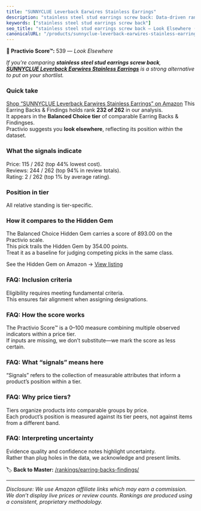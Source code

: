 ```yaml
---
title: "SUNNYCLUE Leverback Earwires Stainless Earrings"
description: "stainless steel stud earrings screw back: Data-driven ranking using the Practivio Score™. Positioned by quality, value, demand, findability, momentum."
keywords: ["stainless steel stud earrings screw back"]
seo_title: "stainless steel stud earrings screw back — Look Elsewhere (2025)"
canonicalURL: "/products/sunnyclue-leverback-earwires-stainless-earrings-B0CXPZX1KZ/"
---
```


**🚫 Practivio Score™:** 539 — _Look Elsewhere_


*If you're comparing **stainless steel stud earrings screw back**, **[SUNNYCLUE Leverback Earwires Stainless Earrings](https://www.amazon.com/dp/B0CXPZX1KZ?tag=practivio-20)** is a strong alternative to put on your shortlist.*
### Quick take
[Shop “SUNNYCLUE Leverback Earwires Stainless Earrings” on Amazon](https://www.amazon.com/dp/B0CXPZX1KZ?tag=practivio-20)
This Earring Backs & Findings holds rank **232 of 262** in our analysis.  
It appears in the **Balanced Choice tier** of comparable Earring Backs & Findingses.  
Practivio suggests you **look elsewhere**, reflecting its position within the dataset.

### What the signals indicate
Price: 115 / 262 (top 44% lowest cost).  
Reviews: 244 / 262 (top 94% in review totals).  
Rating: 2 / 262 (top 1% by average rating).  

### Position in tier
All relative standing is tier-specific.

### How it compares to the Hidden Gem
The Balanced Choice Hidden Gem carries a score of 893.00 on the Practivio scale.  
This pick trails the Hidden Gem by 354.00 points.  
Treat it as a baseline for judging competing picks in the same class.  

See the Hidden Gem on Amazon → [View listing](https://www.amazon.com/dp/B083428HLR?tag=practivio-20)

### FAQ: Inclusion criteria
Eligibility requires meeting fundamental criteria.  
This ensures fair alignment when assigning designations.

### FAQ: How the score works
The Practivio Score™ is a 0–100 measure combining multiple observed indicators within a price tier.  
If inputs are missing, we don’t substitute—we mark the score as less certain.

### FAQ: What “signals” means here
“Signals” refers to the collection of measurable attributes that inform a product’s position within a tier.

### FAQ: Why price tiers?
Tiers organize products into comparable groups by price.  
Each product’s position is measured against its tier peers, not against items from a different band.

### FAQ: Interpreting uncertainty
Evidence quality and confidence notes highlight uncertainty.  
Rather than plug holes in the data, we acknowledge and present limits.


🏷️ **Back to Master:** [/rankings/earring-backs-findings/](/rankings/earring-backs-findings/)

---
_Disclosure: We use Amazon affiliate links which may earn a commission. We don’t display live prices or review counts. Rankings are produced using a consistent, proprietary methodology._
